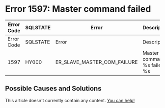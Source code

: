 
# Error 1597: Master command failed


| Error Code | SQLSTATE | Error | Description |
| --- | --- | --- | --- |
| Error Code | SQLSTATE | Error | Description |
| 1597 | HY000 | ER_SLAVE_MASTER_COM_FAILURE | Master command %s failed: %s |




## Possible Causes and Solutions


This article doesn't currently contain any content. [You can help!](/en/writing-and-editing-knowledge-base-articles/)

